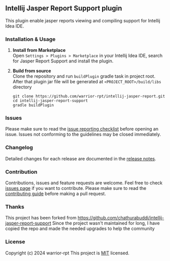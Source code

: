## Intellij Jasper Report Support plugin
This plugin enable jasper reports viewing and compiling support for Intellij Idea IDE.    

### Installation & Usage 

1. **Install from Marketplace**    
Open `Settings > Plugins > Marketplace` in your Intellij Idea IDE, search for Jasper Report Support and install the plugin.

1. **Build from source**    
Clone the repository and run `buildPlugin` gradle task in project root. After that plugin jar file will be generated at `<PROJECT_ROOT>/build/libs` directory
    ```
    git clone https://github.com/warrior-rpt/intellij-jasper-report.git
    cd intellij-jasper-report-support
    gradle buildPlugin
    ```

### Issues
Please make sure to read the 
[issue reporting checklist](https://github.com/warrior-rpt/intellij-jasper-report/blob/master/CONTRIBUTING.md#issue-reporting-guidelines) 
before opening an issue. Issues not conforming to the guidelines may be closed immediately.

### Changelog
Detailed changes for each release are documented in the [release notes](https://github.com/warrior-rpt/intellij-jasper-report/releases).

### Contribution
Contributions, issues and feature requests are welcome. Feel free to check 
[issues page](https://github.com/warrior-rpt/intellij-jasper-report/issues) 
if you want to contribute. Please make sure to read the 
[contributing guide](https://github.com/warrior-rpt/intellij-jasper-report/blob/master/CONTRIBUTING.md) 
before making a pull request.

### Thanks 
This project has been forked from https://github.com/chathurabuddi/intellij-jasper-report-support
Since the project wasn't maintained for long, I have copied the repo and made the needed upgrades to help the community


### License
Copyright (c) 2024 warrior-rpt
This project is [MIT](http://opensource.org/licenses/MIT) licensed.
